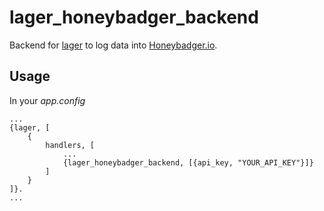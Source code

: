 lager_honeybadger_backend
======================

Backend for [lager](http://github.com/basho/lager) to log data into [Honeybadger.io](http://honeybadger.io).

## Usage
In your _app.config_
```
...
{lager, [
    {
        handlers, [
            ...
            {lager_honeybadger_backend, [{api_key, "YOUR_API_KEY"}]}
        ]
    }
]}.
...
```
